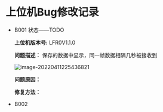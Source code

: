 # 上位机Bug修改记录

+ B001   状态——TODO

  **上位机版本号:**	LFR0V1.1.0

  **问题描述：**	保存的数据中显示，同一帧数据相隔几秒被接收到

  ![image-20220411225436821](C:\Users\26498\AppData\Roaming\Typora\typora-user-images\image-20220411225436821.png)

  **问题原因：**	

  **修复方法：**	

+ B002 